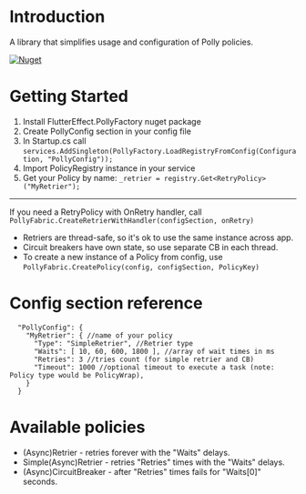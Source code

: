 # Introduction 
A library that simplifies usage and configuration of Polly policies.

[![Nuget](https://img.shields.io/nuget/v/FlutterEffect.PollyFactory)](https://www.nuget.org/packages/FlutterEffect.PollyFactory/)

# Getting Started
1.  Install FlutterEffect.PollyFactory nuget package
2.	Create PollyConfig section in your config file
3.	In Startup.cs call `services.AddSingleton(PollyFactory.LoadRegistryFromConfig(Configuration, "PollyConfig"));`
4.	Import PolicyRegistry instance in your service
5.  Get your Policy by name: `_retrier = registry.Get<RetryPolicy>("MyRetrier");`
---
If you need a RetryPolicy with OnRetry handler, call `PollyFabric.CreateRetrierWithHandler(configSection, onRetry)`
- Retriers are thread-safe, so it's ok to use the same instance across app.
- Circuit breakers have own state, so use separate CB in each thread.
- To create a new instance of a Policy from config, use `PollyFabric.CreatePolicy(config, configSection, PolicyKey)`

# Config section reference
```
  "PollyConfig": {
    "MyRetrier": { //name of your policy
      "Type": "SimpleRetrier", //Retrier type
      "Waits": [ 10, 60, 600, 1800 ], //array of wait times in ms
      "Retries": 3 //tries count (for simple retrier and CB)
      "Timeout": 1000 //optional timeout to execute a task (note: Policy type would be PolicyWrap),
    }
  }
```

# Available policies
* (Async)Retrier - retries forever with the "Waits" delays.
* Simple(Async)Retrier - retries "Retries" times with the "Waits" delays.
* (Async)CircuitBreaker - after "Retries" times fails for "Waits[0]" seconds.
